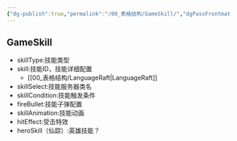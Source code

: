 ```yaml
---
{"dg-publish":true,"permalink":"/00_表格结构/GameSkill/","dgPassFrontmatter":true}
---
```


## GameSkill
+ skillType:技能类型
+ skill:技能ID，技能详细配置
	+  [[00_表格结构/LanguageRaft\|LanguageRaft]]
+ skillSelect:技能服务器类名
+ skillCondition:技能触发条件
+ fireBullet:技能子弹配置
+ skillAnimation:技能动画
+ hitEffect:受击特效
+ heroSkill（仙踪）:英雄技能？